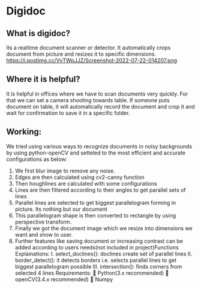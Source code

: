 # Digidoc
## What is digidoc?
Its a realtime document scanner or detector. It
automatically crops document from picture and resizes it to
specific dimensions.
https://i.postimg.cc/VvTWpJJZ/Screenshot-2022-07-22-014207.png
## Where it is helpful?
It is helpful in offices where we have to scan documents
very quickly. For that we can set a camera shooting
towards table. If someone puts document on table, it will
automatically record the document and crop it and wait for
confirmation to save it in a specific folder.
## Working:
We tried using various ways to recognize documents in
noisy backgrounds by using python-openCV and setteled
to the most efficient and accurate configurations as below:
1. We first blur image to remove any noise.
2. Edges are then calculated using cv2-canny function
3. Then houghlines are calculated with some
configurations
4. Lines are then filtered according to their angles to get
parallel sets of lines
5. Parallel lines are selected to get biggest parallelogram
forming in picture. Its nothing but our document
6. This parallelogram shape is then converted to rectangle
by using perspective transform.
7. Finally we got the document image which we resize
into dimensions we want and show to user.
8. Further features like saving document or increasing
contrast can be added according to users needs(not
included in project)Functions Explainations:
I. select_doclines(): doclines create set of parallel lines
II. border_detect(): it detects borders i.e. selects parallel
lines to get biggest parallelogram possible
III. intersection(): finds corners from selected 4 lines
Requirements:
 Python(3.x recommended)
 openCV(3.4.x recommended)
 Numpy
